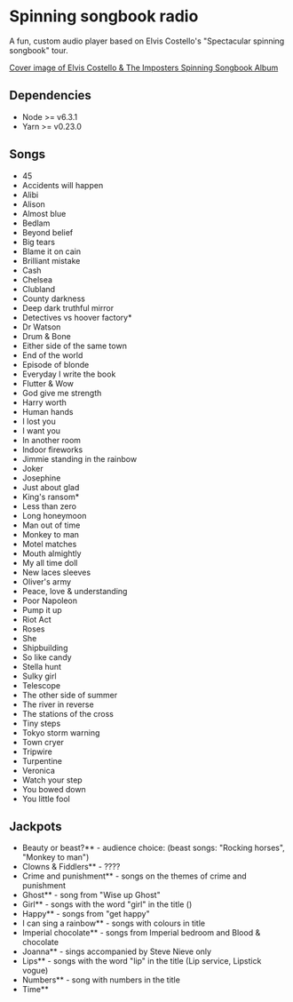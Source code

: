 # Spinning songbook radio

A fun, custom audio player based on Elvis Costello's "Spectacular spinning songbook" tour.

[Cover image of Elvis Costello & The Imposters Spinning Songbook Album](http://www.elviscostello.info/wiki/images/4/40/The_Return_Of_The_Spectacular_Spinning_Songbook_album_cover.jpg)

## Dependencies

- Node >= v6.3.1
- Yarn >= v0.23.0

## Songs

- 45
- Accidents will happen
- Alibi
- Alison
- Almost blue
- Bedlam
- Beyond belief
- Big tears
- Blame it on cain
- Brilliant mistake
- Cash
- Chelsea
- Clubland
- County darkness
- Deep dark truthful mirror
- Detectives vs hoover factory*
- Dr Watson
- Drum & Bone
- Either side of the same town
- End of the world
- Episode of blonde
- Everyday I write the book
- Flutter & Wow
- God give me strength
- Harry worth
- Human hands
- I lost you
- I want you
- In another room
- Indoor fireworks
- Jimmie standing in the rainbow
- Joker
- Josephine
- Just about glad
- King's ransom*
- Less than zero
- Long honeymoon
- Man out of time
- Monkey to man
- Motel matches
- Mouth almightly
- My all time doll
- New laces sleeves
- Oliver's army
- Peace, love & understanding
- Poor Napoleon
- Pump it up
- Riot Act
- Roses
- She
- Shipbuilding
- So like candy
- Stella hunt
- Sulky girl
- Telescope
- The other side of summer
- The river in reverse
- The stations of the cross
- Tiny steps
- Tokyo storm warning
- Town cryer
- Tripwire
- Turpentine
- Veronica
- Watch your step
- You bowed down
- You little fool

## Jackpots

- Beauty or beast?** - audience choice: (beast songs: "Rocking horses", "Monkey to man")
- Clowns & Fiddlers** - ????
- Crime and punishment** - songs on the themes of crime and punishment
- Ghost** - song from "Wise up Ghost"
- Girl** - songs with the word "girl" in the title ()
- Happy** - songs from "get happy"
- I can sing a rainbow** - songs with colours in title
- Imperial chocolate** - songs from Imperial bedroom and Blood & chocolate
- Joanna** - sings accompanied by Steve Nieve only
- Lips** - songs with the word "lip" in the title (Lip service, Lipstick vogue)
- Numbers** - song with numbers in the title
- Time**
